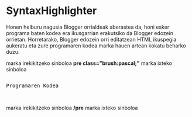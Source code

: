 # SyntaxHighlighter
<p>Honen helburu nagusia Blogger orrialdeak aberastea da, honi esker programa baten kodea era ikusgarrian erakutsiko da Blogger edozein orrietan.
Horretarako, Blogger edozein orri editatzean HTML ikuspegia aukeratu eta zure programaren kodea marka hauen artean kokatu beharko duzu:</p>

<p>marka irekikitzeko sinboloa <b>pre class="brush:pascal;"</b> marka ixteko sinboloa</p>
<pre class="brush:pascal;">
<p>Programaren Kodea</p>
</pre>
<p>marka irekikitzeko sinboloa <b>/pre</b> marka ixteko sinboloa</p>
